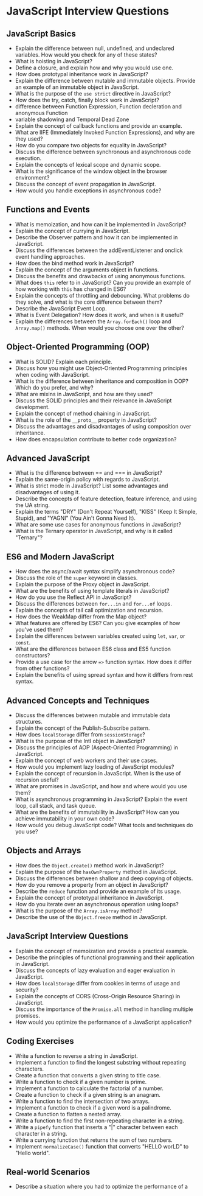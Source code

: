 # JavaScript Interview Questions

## JavaScript Basics

- Explain the difference between null, undefined, and undeclared variables. How would you check for any of these states?
- What is hoisting in JavaScript?
- Define a closure, and explain how and why you would use one.
- How does prototypal inheritance work in JavaScript?
- Explain the difference between mutable and immutable objects. Provide an example of an immutable object in JavaScript.
- What is the purpose of the `use strict` directive in JavaScript?
- How does the try, catch, finally block work in JavaScript?
- difference between Function Expression, Function decleration and anonymous Function
- variable shadowing and Temporal Dead Zone
- Explain the concept of callback functions and provide an example.
- What are IIFE (Immediately Invoked Function Expressions), and why are they used?
- How do you compare two objects for equality in JavaScript?
- Discuss the difference between synchronous and asynchronous code execution.
- Explain the concepts of lexical scope and dynamic scope.
- What is the significance of the window object in the browser environment?
- Discuss the concept of event propagation in JavaScript.
- How would you handle exceptions in asynchronous code?

## Functions and Events

- What is memoization, and how can it be implemented in JavaScript?
- Explain the concept of currying in JavaScript.
- Describe the Observer pattern and how it can be implemented in JavaScript.
- Discuss the differences between the addEventListener and onclick event handling approaches.
- How does the bind method work in JavaScript?
- Explain the concept of the arguments object in functions.
- Discuss the benefits and drawbacks of using anonymous functions.
- What does `this` refer to in JavaScript? Can you provide an example of how working with `this` has changed in ES6?
- Explain the concepts of throttling and debouncing. What problems do they solve, and what is the core difference between them?
- Describe the JavaScript Event Loop.
- What is Event Delegation? How does it work, and when is it useful?
- Explain the differences between the `Array.forEach()` loop and `Array.map()` methods. When would you choose one over the other?

## Object-Oriented Programming (OOP)

- What is SOLID? Explain each principle.
- Discuss how you might use Object-Oriented Programming principles when coding with JavaScript.
- What is the difference between inheritance and composition in OOP? Which do you prefer, and why?
- What are mixins in JavaScript, and how are they used?
- Discuss the SOLID principles and their relevance in JavaScript development.
- Explain the concept of method chaining in JavaScript.
- What is the role of the `__proto__` property in JavaScript?
- Discuss the advantages and disadvantages of using composition over inheritance.
- How does encapsulation contribute to better code organization?

## Advanced JavaScript

- What is the difference between == and === in JavaScript?
- Explain the same-origin policy with regards to JavaScript.
- What is strict mode in JavaScript? List some advantages and disadvantages of using it.
- Describe the concepts of feature detection, feature inference, and using the UA string.
- Explain the terms "DRY" (Don't Repeat Yourself), "KISS" (Keep It Simple, Stupid), and "YAGNI" (You Ain't Gonna Need It).
- What are some use cases for anonymous functions in JavaScript?
- What is the Ternary operator in JavaScript, and why is it called "Ternary"?

## ES6 and Modern JavaScript

- How does the async/await syntax simplify asynchronous code?
- Discuss the role of the `super` keyword in classes.
- Explain the purpose of the Proxy object in JavaScript.
- What are the benefits of using template literals in JavaScript?
- How do you use the Reflect API in JavaScript?
- Discuss the differences between `for...in` and `for...of` loops.
- Explain the concepts of tail call optimization and recursion.
- How does the WeakMap differ from the Map object?
- What features are offered by ES6? Can you give examples of how you've used them?
- Explain the differences between variables created using `let`, `var`, or `const`.
- What are the differences between ES6 class and ES5 function constructors?
- Provide a use case for the arrow `=>` function syntax. How does it differ from other functions?
- Explain the benefits of using spread syntax and how it differs from rest syntax.

## Advanced Concepts and Techniques

- Discuss the differences between mutable and immutable data structures.
- Explain the concept of the Publish-Subscribe pattern.
- How does `localStorage` differ from `sessionStorage`?
- What is the purpose of the Intl object in JavaScript?
- Discuss the principles of AOP (Aspect-Oriented Programming) in JavaScript.
- Explain the concept of web workers and their use cases.
- How would you implement lazy loading of JavaScript modules?
- Explain the concept of recursion in JavaScript. When is the use of recursion useful?
- What are promises in JavaScript, and how and where would you use them?
- What is asynchronous programming in JavaScript? Explain the event loop, call stack, and task queue.
- What are the benefits of immutability in JavaScript? How can you achieve immutability in your own code?
- How would you debug JavaScript code? What tools and techniques do you use?

## Objects and Arrays

- How does the `Object.create()` method work in JavaScript?
- Explain the purpose of the `hasOwnProperty` method in JavaScript.
- Discuss the differences between shallow and deep copying of objects.
- How do you remove a property from an object in JavaScript?
- Describe the `reduce` function and provide an example of its usage.
- Explain the concept of prototypal inheritance in JavaScript.
- How do you iterate over an asynchronous operation using loops?
- What is the purpose of the `Array.isArray` method?
- Describe the use of the `Object.freeze` method in JavaScript.

## JavaScript Interview Questions

- Explain the concept of memoization and provide a practical example.
- Describe the principles of functional programming and their application in JavaScript.
- Discuss the concepts of lazy evaluation and eager evaluation in JavaScript.
- How does `localStorage` differ from cookies in terms of usage and security?
- Explain the concepts of CORS (Cross-Origin Resource Sharing) in JavaScript.
- Discuss the importance of the `Promise.all` method in handling multiple promises.
- How would you optimize the performance of a JavaScript application?

## Coding Exercises

- Write a function to reverse a string in JavaScript.
- Implement a function to find the longest substring without repeating characters.
- Create a function that converts a given string to title case.
- Write a function to check if a given number is prime.
- Implement a function to calculate the factorial of a number.
- Create a function to check if a given string is an anagram.
- Write a function to find the intersection of two arrays.
- Implement a function to check if a given word is a palindrome.
- Create a function to flatten a nested array.
- Write a function to find the first non-repeating character in a string.
- Write a `pipefy` function that inserts a "|" character between each character in a string.
- Write a currying function that returns the sum of two numbers.
- Implement `normalizeCase()` function that converts "HELLO worLD" to "Hello world".

## Real-world Scenarios

- Describe a situation where you had to optimize the performance of a
